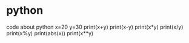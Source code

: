 # python
code about python
x=20
y=30
print(x+y)
print(x-y)
print(x*y)
print(x/y)
print(x%y)
print(abs(x))
print(x**y)
